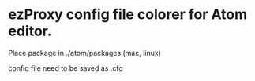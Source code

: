 # ezProxy config file colorer for Atom editor.

Place package in ./atom/packages (mac, linux)

config file need to be saved as <name>.cfg
